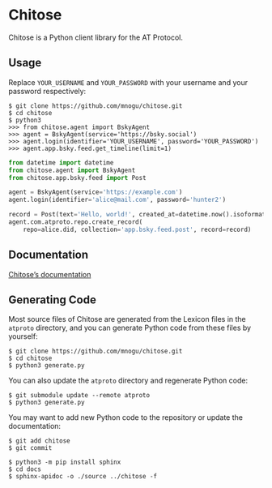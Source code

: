 # Chitose

Chitose is a Python client library for the AT Protocol.

## Usage

Replace `YOUR_USERNAME` and `YOUR_PASSWORD` with your username and your password respectively:

```
$ git clone https://github.com/mnogu/chitose.git
$ cd chitose
$ python3
>>> from chitose.agent import BskyAgent
>>> agent = BskyAgent(service='https://bsky.social')
>>> agent.login(identifier='YOUR_USERNAME', password='YOUR_PASSWORD')
>>> agent.app.bsky.feed.get_timeline(limit=1)
```

```python
from datetime import datetime
from chitose.agent import BskyAgent
from chitose.app.bsky.feed import Post

agent = BskyAgent(service='https://example.com')
agent.login(identifier='alice@mail.com', password='hunter2')

record = Post(text='Hello, world!', created_at=datetime.now().isoformat())
agent.com.atproto.repo.create_record(
    repo=alice.did, collection='app.bsky.feed.post', record=record)
```

## Documentation

[Chitose’s documentation](https://chitose.readthedocs.io/en/latest/)

## Generating Code

Most source files of Chitose are generated from the Lexicon files in the `atproto` directory, and you can generate Python code from these files by yourself:
```
$ git clone https://github.com/mnogu/chitose.git
$ cd chitose
$ python3 generate.py
```

You can also update the `atproto` directory and regenerate Python code:
```
$ git submodule update --remote atproto
$ python3 generate.py
```

You may want to add new Python code to the repository or update the documentation:
```
$ git add chitose
$ git commit
```
```
$ python3 -m pip install sphinx
$ cd docs
$ sphinx-apidoc -o ./source ../chitose -f
```